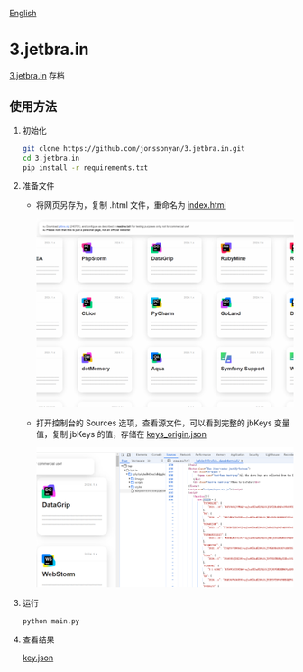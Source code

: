 [English](README_EN.md)

# 3.jetbra.in

[3.jetbra.in](https://3.jetbra.in) 存档

## 使用方法

1. 初始化

    ```bash
    git clone https://github.com/jonssonyan/3.jetbra.in.git
    cd 3.jetbra.in
    pip install -r requirements.txt
    ```

2. 准备文件

    - 将网页另存为，复制 .html 文件，重命名为 [index.html](index.html)

      ![index.html](img/index.html.gif)

    - 打开控制台的 Sources 选项，查看源文件，可以看到完整的 jbKeys 变量值，复制 jbKeys
      的值，存储在 [keys_origin.json](keys_origin.json)

      ![key_origin](img/key_origin.png)

3. 运行

    ```bash
    python main.py
    ```

4. 查看结果

   [key.json](keys.json)